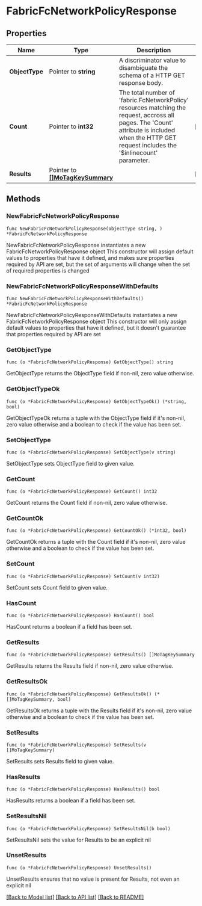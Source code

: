 # FabricFcNetworkPolicyResponse

## Properties

Name | Type | Description | Notes
------------ | ------------- | ------------- | -------------
**ObjectType** | Pointer to **string** | A discriminator value to disambiguate the schema of a HTTP GET response body. | 
**Count** | Pointer to **int32** | The total number of &#39;fabric.FcNetworkPolicy&#39; resources matching the request, accross all pages. The &#39;Count&#39; attribute is included when the HTTP GET request includes the &#39;$inlinecount&#39; parameter. | [optional] 
**Results** | Pointer to [**[]MoTagKeySummary**](mo.TagKeySummary.md) |  | [optional] 

## Methods

### NewFabricFcNetworkPolicyResponse

`func NewFabricFcNetworkPolicyResponse(objectType string, ) *FabricFcNetworkPolicyResponse`

NewFabricFcNetworkPolicyResponse instantiates a new FabricFcNetworkPolicyResponse object
This constructor will assign default values to properties that have it defined,
and makes sure properties required by API are set, but the set of arguments
will change when the set of required properties is changed

### NewFabricFcNetworkPolicyResponseWithDefaults

`func NewFabricFcNetworkPolicyResponseWithDefaults() *FabricFcNetworkPolicyResponse`

NewFabricFcNetworkPolicyResponseWithDefaults instantiates a new FabricFcNetworkPolicyResponse object
This constructor will only assign default values to properties that have it defined,
but it doesn't guarantee that properties required by API are set

### GetObjectType

`func (o *FabricFcNetworkPolicyResponse) GetObjectType() string`

GetObjectType returns the ObjectType field if non-nil, zero value otherwise.

### GetObjectTypeOk

`func (o *FabricFcNetworkPolicyResponse) GetObjectTypeOk() (*string, bool)`

GetObjectTypeOk returns a tuple with the ObjectType field if it's non-nil, zero value otherwise
and a boolean to check if the value has been set.

### SetObjectType

`func (o *FabricFcNetworkPolicyResponse) SetObjectType(v string)`

SetObjectType sets ObjectType field to given value.


### GetCount

`func (o *FabricFcNetworkPolicyResponse) GetCount() int32`

GetCount returns the Count field if non-nil, zero value otherwise.

### GetCountOk

`func (o *FabricFcNetworkPolicyResponse) GetCountOk() (*int32, bool)`

GetCountOk returns a tuple with the Count field if it's non-nil, zero value otherwise
and a boolean to check if the value has been set.

### SetCount

`func (o *FabricFcNetworkPolicyResponse) SetCount(v int32)`

SetCount sets Count field to given value.

### HasCount

`func (o *FabricFcNetworkPolicyResponse) HasCount() bool`

HasCount returns a boolean if a field has been set.

### GetResults

`func (o *FabricFcNetworkPolicyResponse) GetResults() []MoTagKeySummary`

GetResults returns the Results field if non-nil, zero value otherwise.

### GetResultsOk

`func (o *FabricFcNetworkPolicyResponse) GetResultsOk() (*[]MoTagKeySummary, bool)`

GetResultsOk returns a tuple with the Results field if it's non-nil, zero value otherwise
and a boolean to check if the value has been set.

### SetResults

`func (o *FabricFcNetworkPolicyResponse) SetResults(v []MoTagKeySummary)`

SetResults sets Results field to given value.

### HasResults

`func (o *FabricFcNetworkPolicyResponse) HasResults() bool`

HasResults returns a boolean if a field has been set.

### SetResultsNil

`func (o *FabricFcNetworkPolicyResponse) SetResultsNil(b bool)`

 SetResultsNil sets the value for Results to be an explicit nil

### UnsetResults
`func (o *FabricFcNetworkPolicyResponse) UnsetResults()`

UnsetResults ensures that no value is present for Results, not even an explicit nil

[[Back to Model list]](../README.md#documentation-for-models) [[Back to API list]](../README.md#documentation-for-api-endpoints) [[Back to README]](../README.md)


